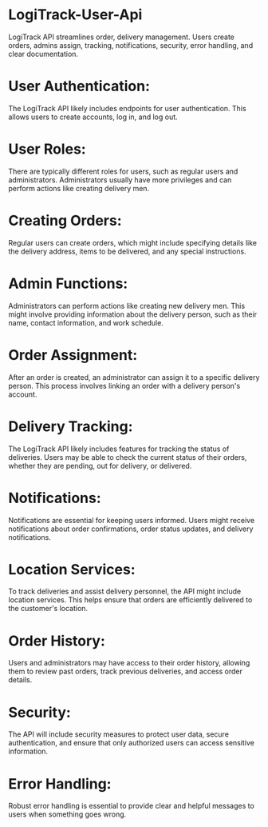 # LogiTrack-User-Api
  LogiTrack API streamlines order, delivery management. Users create orders, admins assign, tracking, notifications, security, error handling, and clear documentation.


# User Authentication:
  The LogiTrack API likely includes endpoints for user authentication. This allows users to create accounts, log in, and log out.
  
# User Roles:
  There are typically different roles for users, such as regular users and administrators. Administrators usually have more privileges and can perform actions like creating delivery men.

# Creating Orders:
  Regular users can create orders, which might include specifying details like the delivery address, items to be delivered, and any special instructions.

# Admin Functions:
  Administrators can perform actions like creating new delivery men. This might involve providing information about the delivery person, such as their name, contact information, and work schedule.

# Order Assignment:
  After an order is created, an administrator can assign it to a specific delivery person. This process involves linking an order with a delivery person's account.

# Delivery Tracking:
  The LogiTrack API likely includes features for tracking the status of deliveries. Users may be able to check the current status of their orders, whether they are pending, out for delivery, or delivered.

# Notifications:
  Notifications are essential for keeping users informed. Users might receive notifications about order confirmations, order status updates, and delivery notifications.

# Location Services:
  To track deliveries and assist delivery personnel, the API might include location services. This helps ensure that orders are efficiently delivered to the customer's location.

# Order History:
  Users and administrators may have access to their order history, allowing them to review past orders, track previous deliveries, and access order details.

# Security:
  The API will include security measures to protect user data, secure authentication, and ensure that only authorized users can access sensitive information.

# Error Handling:
  Robust error handling is essential to provide clear and helpful messages to users when something goes wrong.

